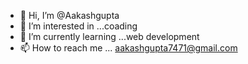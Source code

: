- 👋 Hi, I’m @Aakashgupta
- 👀 I’m interested in ...coading
- 🌱 I’m currently learning ...web development 
- 📫 How to reach me ... aakashgupta7471@gmail.com

<!---
Aakashgupta2610/Aakashgupta2610 is a ✨ special ✨ repository because its `README.md` (this file) appears on your GitHub profile.
You can click the Preview link to take a look at your changes.
--->
